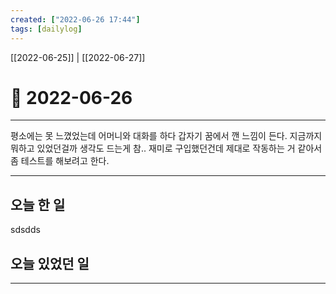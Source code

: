```yaml
---
created: ["2022-06-26 17:44"]
tags: [dailylog]
---
```


[[2022-06-25]] | [[2022-06-27]]


# 📅  2022-06-26
---
평소에는 못 느꼈었는데 어머니와 대화를 하다 갑자기 꿈에서 깬 느낌이 든다. 
지금까지 뭐하고 있었던걸까 생각도 드는게 참..
재미로 구입했던건데 제대로 작동하는 거 같아서 좀 테스트를 해보려고 한다.

---

##  오늘 한 일
sdsdds

## 오늘 있었던 일

---

